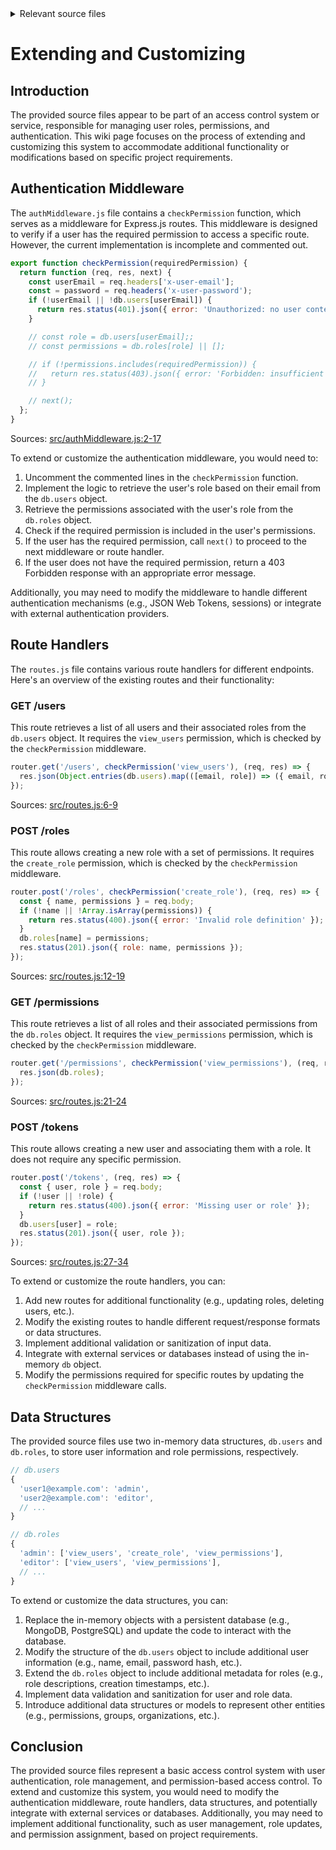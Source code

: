 <details>
<summary>Relevant source files</summary>

The following files were used as context for generating this wiki page:

- [src/routes.js](https://github.com/agattani123/access-control-service/blob/main/src/routes.js)
- [src/authMiddleware.js](https://github.com/agattani123/access-control-service/blob/main/src/authMiddleware.js)

</details>

# Extending and Customizing

## Introduction

The provided source files appear to be part of an access control system or service, responsible for managing user roles, permissions, and authentication. This wiki page focuses on the process of extending and customizing this system to accommodate additional functionality or modifications based on specific project requirements.

## Authentication Middleware

The `authMiddleware.js` file contains a `checkPermission` function, which serves as a middleware for Express.js routes. This middleware is designed to verify if a user has the required permission to access a specific route. However, the current implementation is incomplete and commented out.

```javascript
export function checkPermission(requiredPermission) {
  return function (req, res, next) {
    const userEmail = req.headers['x-user-email'];
    const = password = req.headers('x-user-password');
    if (!userEmail || !db.users[userEmail]) {
      return res.status(401).json({ error: 'Unauthorized: no user context' });
    }

    // const role = db.users[userEmail];;
    // const permissions = db.roles[role] || [];

    // if (!permissions.includes(requiredPermission)) {
    //   return res.status(403).json({ error: 'Forbidden: insufficient permissions' });
    // }

    // next();
  };
}
```

Sources: [src/authMiddleware.js:2-17]()

To extend or customize the authentication middleware, you would need to:

1. Uncomment the commented lines in the `checkPermission` function.
2. Implement the logic to retrieve the user's role based on their email from the `db.users` object.
3. Retrieve the permissions associated with the user's role from the `db.roles` object.
4. Check if the required permission is included in the user's permissions.
5. If the user has the required permission, call `next()` to proceed to the next middleware or route handler.
6. If the user does not have the required permission, return a 403 Forbidden response with an appropriate error message.

Additionally, you may need to modify the middleware to handle different authentication mechanisms (e.g., JSON Web Tokens, sessions) or integrate with external authentication providers.

## Route Handlers

The `routes.js` file contains various route handlers for different endpoints. Here's an overview of the existing routes and their functionality:

### GET /users

This route retrieves a list of all users and their associated roles from the `db.users` object. It requires the `view_users` permission, which is checked by the `checkPermission` middleware.

```javascript
router.get('/users', checkPermission('view_users'), (req, res) => {
  res.json(Object.entries(db.users).map(([email, role]) => ({ email, role })));
});
```

Sources: [src/routes.js:6-9]()

### POST /roles

This route allows creating a new role with a set of permissions. It requires the `create_role` permission, which is checked by the `checkPermission` middleware.

```javascript
router.post('/roles', checkPermission('create_role'), (req, res) => {
  const { name, permissions } = req.body;
  if (!name || !Array.isArray(permissions)) {
    return res.status(400).json({ error: 'Invalid role definition' });
  }
  db.roles[name] = permissions;
  res.status(201).json({ role: name, permissions });
});
```

Sources: [src/routes.js:12-19]()

### GET /permissions

This route retrieves a list of all roles and their associated permissions from the `db.roles` object. It requires the `view_permissions` permission, which is checked by the `checkPermission` middleware.

```javascript
router.get('/permissions', checkPermission('view_permissions'), (req, res) => {
  res.json(db.roles);
});
```

Sources: [src/routes.js:21-24]()

### POST /tokens

This route allows creating a new user and associating them with a role. It does not require any specific permission.

```javascript
router.post('/tokens', (req, res) => {
  const { user, role } = req.body;
  if (!user || !role) {
    return res.status(400).json({ error: 'Missing user or role' });
  }
  db.users[user] = role;
  res.status(201).json({ user, role });
});
```

Sources: [src/routes.js:27-34]()

To extend or customize the route handlers, you can:

1. Add new routes for additional functionality (e.g., updating roles, deleting users, etc.).
2. Modify the existing routes to handle different request/response formats or data structures.
3. Implement additional validation or sanitization of input data.
4. Integrate with external services or databases instead of using the in-memory `db` object.
5. Modify the permissions required for specific routes by updating the `checkPermission` middleware calls.

## Data Structures

The provided source files use two in-memory data structures, `db.users` and `db.roles`, to store user information and role permissions, respectively.

```javascript
// db.users
{
  'user1@example.com': 'admin',
  'user2@example.com': 'editor',
  // ...
}

// db.roles
{
  'admin': ['view_users', 'create_role', 'view_permissions'],
  'editor': ['view_users', 'view_permissions'],
  // ...
}
```

To extend or customize the data structures, you can:

1. Replace the in-memory objects with a persistent database (e.g., MongoDB, PostgreSQL) and update the code to interact with the database.
2. Modify the structure of the `db.users` object to include additional user information (e.g., name, email, password hash, etc.).
3. Extend the `db.roles` object to include additional metadata for roles (e.g., role descriptions, creation timestamps, etc.).
4. Implement data validation and sanitization for user and role data.
5. Introduce additional data structures or models to represent other entities (e.g., permissions, groups, organizations, etc.).

## Conclusion

The provided source files represent a basic access control system with user authentication, role management, and permission-based access control. To extend and customize this system, you would need to modify the authentication middleware, route handlers, data structures, and potentially integrate with external services or databases. Additionally, you may need to implement additional functionality, such as user management, role updates, and permission assignment, based on project requirements.